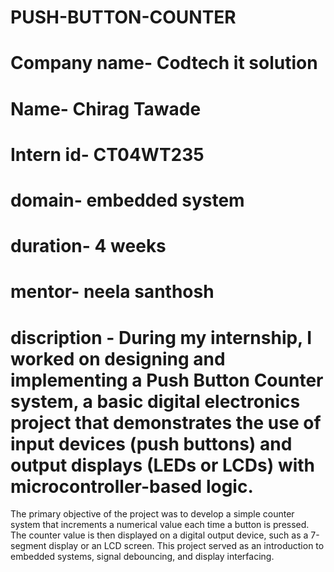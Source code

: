 # PUSH-BUTTON-COUNTER
# Company name- Codtech it solution
# Name- Chirag Tawade
# Intern id- CT04WT235
# domain- embedded system
# duration- 4 weeks
# mentor- neela santhosh
# discription - During my internship, I worked on designing and implementing a Push Button Counter system, a basic digital electronics project that demonstrates the use of input devices (push buttons) and output displays (LEDs or LCDs) with microcontroller-based logic.

The primary objective of the project was to develop a simple counter system that increments a numerical value each time a button is pressed. The counter value is then displayed on a digital output device, such as a 7-segment display or an LCD screen. This project served as an introduction to embedded systems, signal debouncing, and display interfacing.
